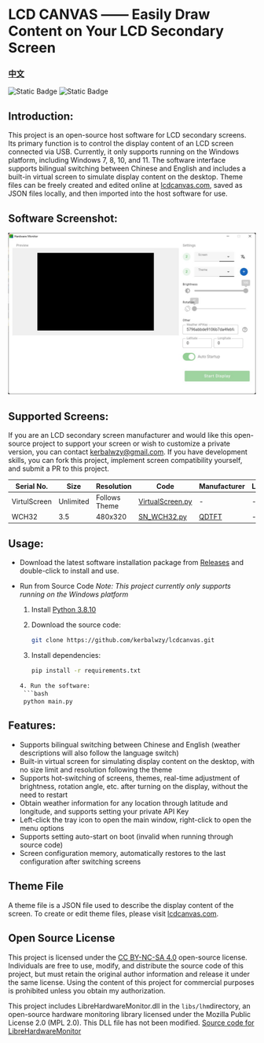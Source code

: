 # LCD CANVAS —— Easily Draw Content on Your LCD Secondary Screen

### [中文](./README.md)

![Static Badge](https://img.shields.io/badge/Python-3.8.10-blue?style=for-the-badge)
![Static Badge](https://img.shields.io/badge/Windows-7/8/10/11-blue?style=for-the-badge)

## Introduction:

This project is an open-source host software for LCD secondary screens. Its primary function is to control the display content of an LCD screen connected via USB. Currently, it only supports running on the Windows platform, including Windows 7, 8, 10, and 11. The software interface supports bilingual switching between Chinese and English and includes a built-in virtual screen to simulate display content on the desktop. Theme files can be freely created and edited online at [lcdcanvas.com](https://lcdcanvas.com/themeeditor), saved as JSON files locally, and then imported into the host software for use.

## Software Screenshot:
<img src="./doc/asset/monitor_en.jpg">

## Supported Screens:
If you are an LCD secondary screen manufacturer and would like this open-source project to support your screen or wish to customize a private version, you can contact [kerbalwzy@gmail.com](mailto:kerbalwzy@gmail.com?subject=LCDCANVS%20Custom%20Development). If you have development skills, you can fork this project, implement screen compatibility yourself, and submit a PR to this project.

| Serial No. | Size | Resolution | Code | Manufacturer | License |
| --- | --- | --- | --- | --- | --- |
| VirtulScreen | Unlimited | Follows Theme | [VirtualScreen.py](./libs/lcds/VirtualScreen.py) | - | - |
| WCH32 | 3.5 | 480x320 | [SN_WCH32.py](./libs/lcds/SN_WCH32.py) | [QDTFT](http://www.qdtft.com/) | - |

## Usage:

- Download the latest software installation package from [Releases](https://github.com/kerbalwzy/lcdcanvas/releases) and double-click to install and use.

- Run from Source Code *Note: This project currently only supports running on the Windows platform*
  1. Install [Python 3.8.10](https://www.python.org/downloads/release/python-3810/)
   
  2. Download the source code:
     ```bash
     git clone https://github.com/kerbalwzy/lcdcanvas.git
     ```
  3. Install dependencies:
     ```bash
     pip install -r requirements.txt
    ```
  4. Run the software:
     ```bash
     python main.py
     ```
## Features:
- Supports bilingual switching between Chinese and English (weather descriptions will also follow the language switch)
- Built-in virtual screen for simulating display content on the desktop, with no size limit and resolution following the theme
- Supports hot-switching of screens, themes, real-time adjustment of brightness, rotation angle, etc. after turning on the display, without the need to restart
- Obtain weather information for any location through latitude and longitude, and supports setting your private API Key
- Left-click the tray icon to open the main window, right-click to open the menu options
- Supports setting auto-start on boot (invalid when running through source code)
- Screen configuration memory, automatically restores to the last configuration after switching screens
  
## Theme File
A theme file is a JSON file used to describe the display content of the screen. To create or edit theme files, please visit [lcdcanvas.com](https://lcdcanvas.com/themeeditor).

## Open Source License
This project is licensed under the [CC BY-NC-SA 4.0](./LICENSE) open-source license. Individuals are free to use, modify, and distribute the source code of this project, but must retain the original author information and release it under the same license. Using the content of this project for commercial purposes is prohibited unless you obtain my authorization.

This project includes LibreHardwareMonitor.dll in the ```libs/lhm```directory, an open-source hardware monitoring library licensed under the Mozilla Public License 2.0 (MPL 2.0). This DLL file has not been modified. [Source code for LibreHardwareMonitor](https://github.com/LibreHardwareMonitor/LibreHardwareMonitor)